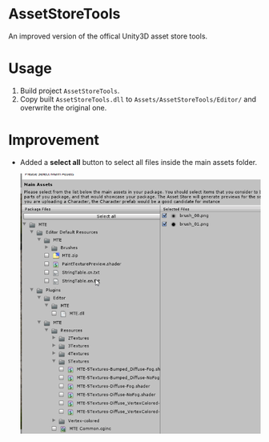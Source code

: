 # AssetStoreTools
An improved version of the offical Unity3D asset store tools.

# Usage

1. Build project `AssetStoreTools`.
2. Copy built `AssetStoreTools.dll` to `Assets/AssetStoreTools/Editor/` and overwrite the original one.

# Improvement

* Added a __select all__ button to select all files inside the main assets folder.
  
  ![alt text](Doc/Img/select_all_button.gif)